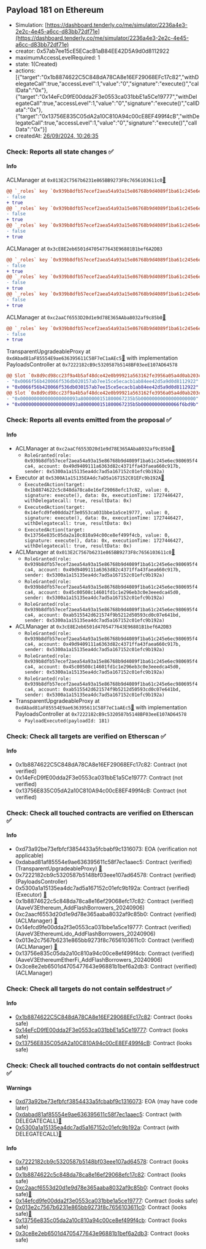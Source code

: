 ## Payload 181 on Ethereum

- Simulation: [https://dashboard.tenderly.co/me/simulator/2236a4e3-2e2c-4e45-a6cc-d83bb72df71e](https://dashboard.tenderly.co/me/simulator/2236a4e3-2e2c-4e45-a6cc-d83bb72df71e)
- creator: 0x57ab7ee15cE5ECacB1aB84EE42D5A9d0d8112922
- maximumAccessLevelRequired: 1
- state: 1(Created)
- actions: [{"target":"0x1b8874622C5C848dA78CA8e16EF29068EFc17c82","withDelegateCall":true,"accessLevel":1,"value":"0","signature":"execute()","callData":"0x"},{"target":"0x14eFcD9fE00dda2F3e0553ca031bbE1a5Ce19777","withDelegateCall":true,"accessLevel":1,"value":"0","signature":"execute()","callData":"0x"},{"target":"0x13756E835C05dA2a10C810A94c00cE8EF499f4cB","withDelegateCall":true,"accessLevel":1,"value":"0","signature":"execute()","callData":"0x"}]
- createdAt: [26/09/2024, 10:26:35](https://etherscan.io/tx/0xddd097b284ffb67807dd1447cd405f55ba9023dff8913b757ecfde9aaae49386)

### Check: Reports all state changes :white_check_mark:

#### Info


ACLManager at `0x013E2C7567b6231e865BB9273F8c7656103611c0`[:ghost:](https://github.com/bgd-labs/aave-address-book "AaveV3EthereumLido.ACL_MANAGER")
```diff
@@ `_roles` key `0x939b8dfb57ecef2aea54a93a15e86768b9d4089f1ba61c245e6ec980695f4ca4.members.0x45c00508c14601fd1c1e296eb3c0e3eeedca45d0` @@
- false
+ true
@@ `_roles` key `0x939b8dfb57ecef2aea54a93a15e86768b9d4089f1ba61c245e6ec980695f4ca4.members.0x49d9409111a6363d82c4371ffa43faea660c917b` @@
- false
+ true
@@ `_roles` key `0x939b8dfb57ecef2aea54a93a15e86768b9d4089f1ba61c245e6ec980695f4ca4.members.0xab515542d621574f9b5212d50593cd0c07e641bd` @@
- false
+ true
```

ACLManager at `0x3cE8E2eb6501d4705477643E96881B1bef6A2DB3`
```diff
@@ `_roles` key `0x939b8dfb57ecef2aea54a93a15e86768b9d4089f1ba61c245e6ec980695f4ca4.members.0x45c00508c14601fd1c1e296eb3c0e3eeedca45d0` @@
- false
+ true
@@ `_roles` key `0x939b8dfb57ecef2aea54a93a15e86768b9d4089f1ba61c245e6ec980695f4ca4.members.0x49d9409111a6363d82c4371ffa43faea660c917b` @@
- false
+ true
@@ `_roles` key `0x939b8dfb57ecef2aea54a93a15e86768b9d4089f1ba61c245e6ec980695f4ca4.members.0xab515542d621574f9b5212d50593cd0c07e641bd` @@
- false
+ true
```

ACLManager at `0xc2aaCf6553D20d1e9d78E365AAba8032af9c85b0`[:ghost:](https://github.com/bgd-labs/aave-address-book "AaveV3Ethereum.ACL_MANAGER")
```diff
@@ `_roles` key `0x939b8dfb57ecef2aea54a93a15e86768b9d4089f1ba61c245e6ec980695f4ca4.members.0x49d9409111a6363d82c4371ffa43faea660c917b` @@
- false
+ true
```

TransparentUpgradeableProxy at `0xdAbad81aF85554E9ae636395611C58F7eC1aAEc5`[:ghost:](https://github.com/bgd-labs/aave-address-book "GovernanceV3Ethereum.PAYLOADS_CONTROLLER") with implementation PayloadsController at `0x7222182cB9c5320587b5148BF03eeE107AD64578`
```diff
@@ Slot `0x8d9cd98cc23f9a4b5af48dce42e0b99921a563162fe3956a05a4d0ab203cb345` @@
- "0x0066f56b420066f536db020157ab7ee15ce5ecacb1ab84ee42d5a9d0d8112922"
+ "0x0066f56b420066f536db030157ab7ee15ce5ecacb1ab84ee42d5a9d0d8112922"
@@ Slot `0x8d9cd98cc23f9a4b5af48dce42e0b99921a563162fe3956a05a4d0ab203cb346` @@
- "0x000000000000000000093a8000000151800067235b5b00000000000000000000"
+ "0x000000000000000000093a8000000151800067235b5b00000000000066f6bd9b"
```


### Check: Reports all events emitted from the proposal :white_check_mark:

#### Info

- ACLManager at `0xc2aaCf6553D20d1e9d78E365AAba8032af9c85b0`[:ghost:](https://github.com/bgd-labs/aave-address-book "AaveV3Ethereum.ACL_MANAGER")
  - `RoleGranted(role: 0x939b8dfb57ecef2aea54a93a15e86768b9d4089f1ba61c245e6ec980695f4ca4, account: 0x49d9409111a6363d82c4371ffa43faea660c917b, sender: 0x5300a1a15135ea4dc7ad5a167152c01efc9b192a)`
- Executor at `0x5300A1a15135EA4dc7aD5a167152C01EFc9b192A`[:ghost:](https://github.com/bgd-labs/aave-address-book "AaveV2Ethereum.POOL_ADMIN, AaveV2EthereumAMM.POOL_ADMIN, AaveV3Ethereum.ACL_ADMIN, AaveV3EthereumLido.ACL_ADMIN, GovernanceV3Ethereum.EXECUTOR_LVL_1")
  - `ExecutedAction(target: 0x1b8874622c5c848da78ca8e16ef29068efc17c82, value: 0, signature: execute(), data: 0x, executionTime: 1727446427, withDelegatecall: true, resultData: 0x)`
  - `ExecutedAction(target: 0x14efcd9fe00dda2f3e0553ca031bbe1a5ce19777, value: 0, signature: execute(), data: 0x, executionTime: 1727446427, withDelegatecall: true, resultData: 0x)`
  - `ExecutedAction(target: 0x13756e835c05da2a10c810a94c00ce8ef499f4cb, value: 0, signature: execute(), data: 0x, executionTime: 1727446427, withDelegatecall: true, resultData: 0x)`
- ACLManager at `0x013E2C7567b6231e865BB9273F8c7656103611c0`[:ghost:](https://github.com/bgd-labs/aave-address-book "AaveV3EthereumLido.ACL_MANAGER")
  - `RoleGranted(role: 0x939b8dfb57ecef2aea54a93a15e86768b9d4089f1ba61c245e6ec980695f4ca4, account: 0x49d9409111a6363d82c4371ffa43faea660c917b, sender: 0x5300a1a15135ea4dc7ad5a167152c01efc9b192a)`
  - `RoleGranted(role: 0x939b8dfb57ecef2aea54a93a15e86768b9d4089f1ba61c245e6ec980695f4ca4, account: 0x45c00508c14601fd1c1e296eb3c0e3eeedca45d0, sender: 0x5300a1a15135ea4dc7ad5a167152c01efc9b192a)`
  - `RoleGranted(role: 0x939b8dfb57ecef2aea54a93a15e86768b9d4089f1ba61c245e6ec980695f4ca4, account: 0xab515542d621574f9b5212d50593cd0c07e641bd, sender: 0x5300a1a15135ea4dc7ad5a167152c01efc9b192a)`
- ACLManager at `0x3cE8E2eb6501d4705477643E96881B1bef6A2DB3`
  - `RoleGranted(role: 0x939b8dfb57ecef2aea54a93a15e86768b9d4089f1ba61c245e6ec980695f4ca4, account: 0x49d9409111a6363d82c4371ffa43faea660c917b, sender: 0x5300a1a15135ea4dc7ad5a167152c01efc9b192a)`
  - `RoleGranted(role: 0x939b8dfb57ecef2aea54a93a15e86768b9d4089f1ba61c245e6ec980695f4ca4, account: 0x45c00508c14601fd1c1e296eb3c0e3eeedca45d0, sender: 0x5300a1a15135ea4dc7ad5a167152c01efc9b192a)`
  - `RoleGranted(role: 0x939b8dfb57ecef2aea54a93a15e86768b9d4089f1ba61c245e6ec980695f4ca4, account: 0xab515542d621574f9b5212d50593cd0c07e641bd, sender: 0x5300a1a15135ea4dc7ad5a167152c01efc9b192a)`
- TransparentUpgradeableProxy at `0xdAbad81aF85554E9ae636395611C58F7eC1aAEc5`[:ghost:](https://github.com/bgd-labs/aave-address-book "GovernanceV3Ethereum.PAYLOADS_CONTROLLER") with implementation PayloadsController at `0x7222182cB9c5320587b5148BF03eeE107AD64578`
  - `PayloadExecuted(payloadId: 181)`

### Check: Check all targets are verified on Etherscan :white_check_mark:

#### Info

- 0x1b8874622C5C848dA78CA8e16EF29068EFc17c82: Contract (not verified) 
- 0x14eFcD9fE00dda2F3e0553ca031bbE1a5Ce19777: Contract (not verified) 
- 0x13756E835C05dA2a10C810A94c00cE8EF499f4cB: Contract (not verified) 

### Check: Check all touched contracts are verified on Etherscan :white_check_mark:

#### Info

- 0xd73a92be73efbfcf3854433a5fcbabf9c1316073: EOA (verification not applicable)
- 0xdabad81af85554e9ae636395611c58f7ec1aaec5: Contract (verified) (TransparentUpgradeableProxy) [:ghost:](https://github.com/bgd-labs/aave-address-book "GovernanceV3Ethereum.PAYLOADS_CONTROLLER")
- 0x7222182cb9c5320587b5148bf03eee107ad64578: Contract (verified) (PayloadsController) 
- 0x5300a1a15135ea4dc7ad5a167152c01efc9b192a: Contract (verified) (Executor) [:ghost:](https://github.com/bgd-labs/aave-address-book "AaveV2Ethereum.POOL_ADMIN, AaveV2EthereumAMM.POOL_ADMIN, AaveV3Ethereum.ACL_ADMIN, AaveV3EthereumLido.ACL_ADMIN, GovernanceV3Ethereum.EXECUTOR_LVL_1")
- 0x1b8874622c5c848da78ca8e16ef29068efc17c82: Contract (verified) (AaveV3Ethereum_AddFlashBorrowers_20240906) 
- 0xc2aacf6553d20d1e9d78e365aaba8032af9c85b0: Contract (verified) (ACLManager) [:ghost:](https://github.com/bgd-labs/aave-address-book "AaveV3Ethereum.ACL_MANAGER")
- 0x14efcd9fe00dda2f3e0553ca031bbe1a5ce19777: Contract (verified) (AaveV3EthereumLido_AddFlashBorrowers_20240906) 
- 0x013e2c7567b6231e865bb9273f8c7656103611c0: Contract (verified) (ACLManager) [:ghost:](https://github.com/bgd-labs/aave-address-book "AaveV3EthereumLido.ACL_MANAGER")
- 0x13756e835c05da2a10c810a94c00ce8ef499f4cb: Contract (verified) (AaveV3EthereumEtherFi_AddFlashBorrowers_20240906) 
- 0x3ce8e2eb6501d4705477643e96881b1bef6a2db3: Contract (verified) (ACLManager) 

### Check: Check all targets do not contain selfdestruct :white_check_mark:

#### Info

- [0x1b8874622C5C848dA78CA8e16EF29068EFc17c82](https://etherscan.io/address/0x1b8874622C5C848dA78CA8e16EF29068EFc17c82): Contract (looks safe)
- [0x14eFcD9fE00dda2F3e0553ca031bbE1a5Ce19777](https://etherscan.io/address/0x14eFcD9fE00dda2F3e0553ca031bbE1a5Ce19777): Contract (looks safe)
- [0x13756E835C05dA2a10C810A94c00cE8EF499f4cB](https://etherscan.io/address/0x13756E835C05dA2a10C810A94c00cE8EF499f4cB): Contract (looks safe)

### Check: Check all touched contracts do not contain selfdestruct :white_check_mark:

#### Warnings

- [0xd73a92be73efbfcf3854433a5fcbabf9c1316073](https://etherscan.io/address/0xd73a92be73efbfcf3854433a5fcbabf9c1316073): EOA (may have code later)
- [0xdabad81af85554e9ae636395611c58f7ec1aaec5](https://etherscan.io/address/0xdabad81af85554e9ae636395611c58f7ec1aaec5): Contract (with DELEGATECALL)[:ghost:](https://github.com/bgd-labs/aave-address-book "GovernanceV3Ethereum.PAYLOADS_CONTROLLER")
- [0x5300a1a15135ea4dc7ad5a167152c01efc9b192a](https://etherscan.io/address/0x5300a1a15135ea4dc7ad5a167152c01efc9b192a): Contract (with DELEGATECALL)[:ghost:](https://github.com/bgd-labs/aave-address-book "AaveV2Ethereum.POOL_ADMIN, AaveV2EthereumAMM.POOL_ADMIN, AaveV3Ethereum.ACL_ADMIN, AaveV3EthereumLido.ACL_ADMIN, GovernanceV3Ethereum.EXECUTOR_LVL_1")

#### Info

- [0x7222182cb9c5320587b5148bf03eee107ad64578](https://etherscan.io/address/0x7222182cb9c5320587b5148bf03eee107ad64578): Contract (looks safe)
- [0x1b8874622c5c848da78ca8e16ef29068efc17c82](https://etherscan.io/address/0x1b8874622c5c848da78ca8e16ef29068efc17c82): Contract (looks safe)
- [0xc2aacf6553d20d1e9d78e365aaba8032af9c85b0](https://etherscan.io/address/0xc2aacf6553d20d1e9d78e365aaba8032af9c85b0): Contract (looks safe)[:ghost:](https://github.com/bgd-labs/aave-address-book "AaveV3Ethereum.ACL_MANAGER")
- [0x14efcd9fe00dda2f3e0553ca031bbe1a5ce19777](https://etherscan.io/address/0x14efcd9fe00dda2f3e0553ca031bbe1a5ce19777): Contract (looks safe)
- [0x013e2c7567b6231e865bb9273f8c7656103611c0](https://etherscan.io/address/0x013e2c7567b6231e865bb9273f8c7656103611c0): Contract (looks safe)[:ghost:](https://github.com/bgd-labs/aave-address-book "AaveV3EthereumLido.ACL_MANAGER")
- [0x13756e835c05da2a10c810a94c00ce8ef499f4cb](https://etherscan.io/address/0x13756e835c05da2a10c810a94c00ce8ef499f4cb): Contract (looks safe)
- [0x3ce8e2eb6501d4705477643e96881b1bef6a2db3](https://etherscan.io/address/0x3ce8e2eb6501d4705477643e96881b1bef6a2db3): Contract (looks safe)

